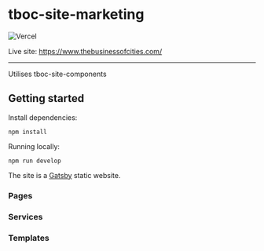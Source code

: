 # tboc-site-marketing

![Vercel](https://vercelbadge.vercel.app/api/codogo/tboc-site-marketing)

Live site: <https://www.thebusinessofcities.com/>

---

Utilises tboc-site-components

## Getting started

Install dependencies:

`npm install`

Running locally:

`npm run develop`

The site is a [Gatsby](gatsbyjs.com) static website.

### Pages


### Services


### Templates
